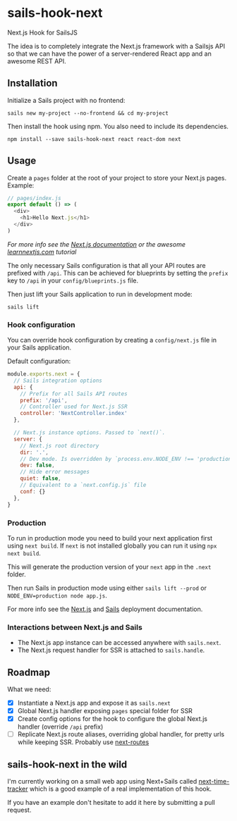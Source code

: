 # sails-hook-next

Next.js Hook for SailsJS

The idea is to completely integrate the Next.js framework with a Sailsjs API
so that we can have the power of a server-rendered React app and an awesome REST API.

## Installation

Initialize a Sails project with no frontend:

```
sails new my-project --no-frontend && cd my-project
```

Then install the hook using npm. You also need to include its dependencies.

```
npm install --save sails-hook-next react react-dom next
```

## Usage

Create a `pages` folder at the root of your project to store your Next.js pages. Example:

```js
// pages/index.js
export default () => (
  <div>
    <h1>Hello Next.js</h1>
  </div>
)
```

*For more info see the [Next.js documentation](https://github.com/zeit/next.js) or the awesome [learnnextjs.com](https://learnnextjs.com/) tutorial*

The only necessary Sails configuration is that all your API routes are prefixed with `/api`.
This can be achieved for blueprints by setting the `prefix` key to `/api` in your `config/blueprints.js` file.

Then just lift your Sails application to run in development mode:

```
sails lift
```

### Hook configuration

You can override hook configuration by creating a `config/next.js` file in your Sails application.

Default configuration:

```js
module.exports.next = {
  // Sails integration options
  api: {
    // Prefix for all Sails API routes
    prefix: '/api',
    // Controller used for Next.js SSR
    controller: 'NextController.index'
  },

  // Next.js instance options. Passed to `next()`.
  server: {
    // Next.js root directory
    dir: '.',
    // Dev mode. Is overridden by `process.env.NODE_ENV !== 'production'`
    dev: false,
    // Hide error messages
    quiet: false,
    // Equivalent to a `next.config.js` file
    conf: {}
  },
}
```

### Production

To run in production mode you need to build your next application first using `next build`.
If `next` is not installed globally you can run it using `npx next build`.

This will generate the production version of your `next` app in the `.next` folder.

Then run Sails in production mode using either `sails lift --prod` or `NODE_ENV=production node app.js`.

For more info see the [Next.js](https://github.com/zeit/next.js/#production-deployment) and [Sails](https://sailsjs.com/documentation/concepts/deployment) deployment documentation.

### Interactions between Next.js and Sails

* The Next.js app instance can be accessed anywhere with `sails.next`.
* The Next.js request handler for SSR is attached to `sails.handle`.

## Roadmap

What we need:

* [x] Instantiate a Next.js app and expose it as `sails.next`
* [x] Global Next.js handler exposing `pages` special folder for SSR
* [x] Create config options for the hook to configure the global Next.js handler (override `/api` prefix)
* [ ] Replicate Next.js route aliases, overriding global handler, for pretty urls while keeping SSR. Probably use [next-routes](https://github.com/fridays/next-routes)

## sails-hook-next in the wild

I'm currently working on a small web app using Next+Sails called [next-time-tracker](https://github.com/RasCarlito/next-time-tracker)
which is a good example of a real implementation of this hook.

If you have an example don't hesitate to add it here by submitting a pull request.
